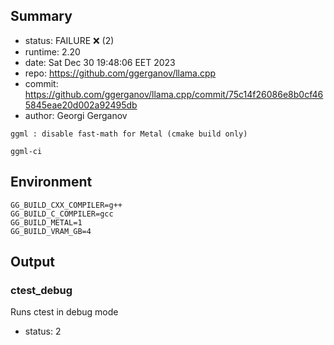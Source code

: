 ## Summary

- status:  FAILURE ❌ (2)
- runtime: 2.20
- date:    Sat Dec 30 19:48:06 EET 2023
- repo:    https://github.com/ggerganov/llama.cpp
- commit:  https://github.com/ggerganov/llama.cpp/commit/75c14f26086e8b0cf465845eae20d002a92495db
- author:  Georgi Gerganov
```
ggml : disable fast-math for Metal (cmake build only)

ggml-ci
```

## Environment

```
GG_BUILD_CXX_COMPILER=g++
GG_BUILD_C_COMPILER=gcc
GG_BUILD_METAL=1
GG_BUILD_VRAM_GB=4
```

## Output

### ctest_debug

Runs ctest in debug mode
- status: 2
```

```


